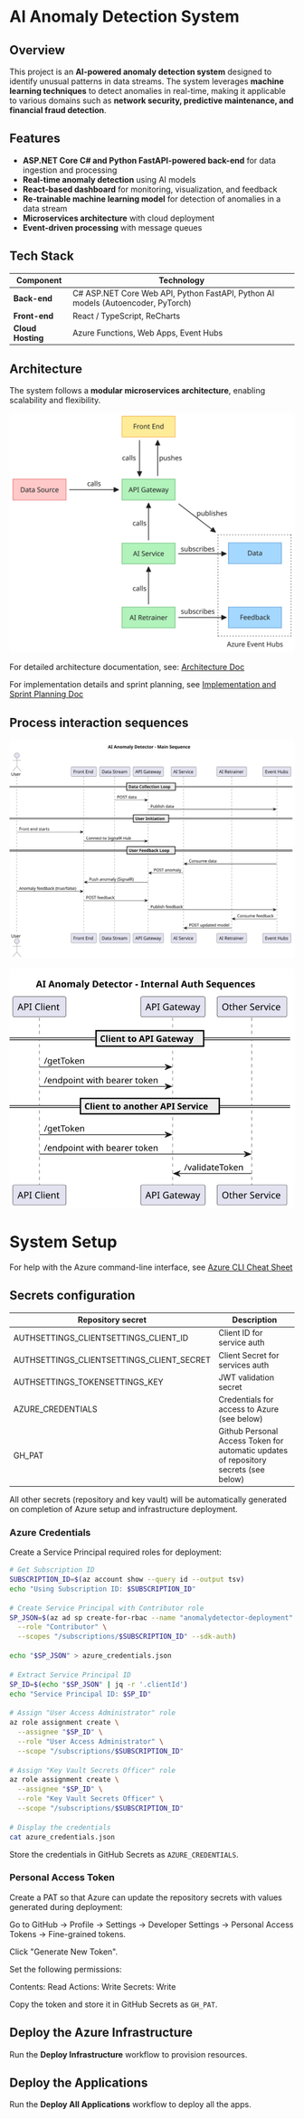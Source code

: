 # AI Anomaly Detection System

## Overview

This project is an **AI-powered anomaly detection system** designed to identify unusual patterns in data streams. The system leverages **machine learning techniques** to detect anomalies in real-time, making it applicable to various domains such as **network security, predictive maintenance, and financial fraud detection**.

## Features

- **ASP.NET Core C# and Python FastAPI-powered back-end** for data ingestion and processing
- **Real-time anomaly detection** using AI models
- **React-based dashboard** for monitoring, visualization, and feedback
- **Re-trainable machine learning model** for detection of anomalies in a data stream
- **Microservices architecture** with cloud deployment
- **Event-driven processing** with message queues

## Tech Stack

| Component       | Technology |
|----------------|------------|
| **Back-end**   | C# ASP.NET Core Web API, Python FastAPI, Python AI models (Autoencoder, PyTorch) |
| **Front-end**  | React / TypeScript, ReCharts |
| **Cloud Hosting** | Azure Functions, Web Apps, Event Hubs |

## Architecture

The system follows a **modular microservices architecture**, enabling scalability and flexibility.

![Architecture Diagram](docs/architecture.svg)

For detailed architecture documentation, see: [Architecture Doc](docs/architecture.pdf)

For implementation details and sprint planning, see [Implementation and Sprint Planning Doc](docs/implementation.pdf)

## Process interaction sequences

![Main Sequence diagram](docs/sequence-main.svg)

![Auth Sequence diagram](docs/sequence-auth.svg)

# System Setup

For help with the Azure command-line interface, see [Azure CLI Cheat Sheet](README-Azure.md)

## Secrets configuration

|Repository secret | Description |
|------------------|-------------|
| AUTHSETTINGS_CLIENTSETTINGS_CLIENT_ID | Client ID for service auth |
| AUTHSETTINGS_CLIENTSETTINGS_CLIENT_SECRET | Client Secret for services auth |
| AUTHSETTINGS_TOKENSETTINGS_KEY | JWT validation secret |
| AZURE_CREDENTIALS | Credentials for access to Azure (see below) |
| GH_PAT | Github Personal Access Token for automatic updates of repository secrets (see below) |

All other secrets (repository and key vault) will be automatically generated on completion of Azure setup and infrastructure deployment.

### Azure Credentials

Create a Service Principal required roles for deployment:

```sh
# Get Subscription ID
SUBSCRIPTION_ID=$(az account show --query id --output tsv)
echo "Using Subscription ID: $SUBSCRIPTION_ID"

# Create Service Principal with Contributor role
SP_JSON=$(az ad sp create-for-rbac --name "anomalydetector-deployment" \
  --role "Contributor" \
  --scopes "/subscriptions/$SUBSCRIPTION_ID" --sdk-auth)

echo "$SP_JSON" > azure_credentials.json

# Extract Service Principal ID
SP_ID=$(echo "$SP_JSON" | jq -r '.clientId')
echo "Service Principal ID: $SP_ID"

# Assign "User Access Administrator" role
az role assignment create \
  --assignee "$SP_ID" \
  --role "User Access Administrator" \
  --scope "/subscriptions/$SUBSCRIPTION_ID"

# Assign "Key Vault Secrets Officer" role 
az role assignment create \
  --assignee "$SP_ID" \
  --role "Key Vault Secrets Officer" \
  --scope "/subscriptions/$SUBSCRIPTION_ID"

# Display the credentials
cat azure_credentials.json
```

Store the credentials in GitHub Secrets as `AZURE_CREDENTIALS`.

### Personal Access Token

Create a PAT so that Azure can update the repository secrets with values generated during deployment:
 
Go to GitHub → Profile → Settings → Developer Settings → Personal Access Tokens → Fine-grained tokens.

Click "Generate New Token".

Set the following permissions:

Contents: Read
Actions: Write
Secrets: Write

Copy the token and store it in GitHub Secrets as `GH_PAT`.

## Deploy the Azure Infrastructure

Run the **Deploy Infrastructure** workflow to provision resources.

## Deploy the Applications

Run the **Deploy All Applications** workflow to deploy all the apps. 

